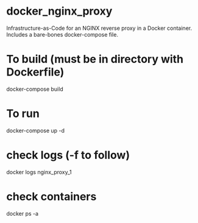# docker_nginx_proxy
Infrastructure-as-Code for an NGINX reverse proxy in a Docker container. Includes a bare-bones docker-compose file.

# To build (must be in directory with Dockerfile)
docker-compose build

# To run
docker-compose up -d

# check logs (-f to follow)
docker logs nginx_proxy_1

# check containers
docker ps -a
